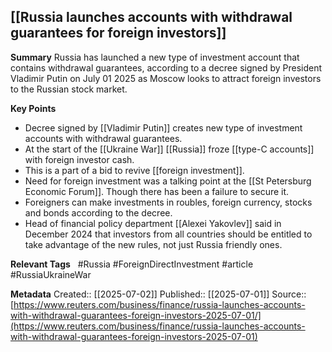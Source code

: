 ## [[Russia launches accounts with withdrawal guarantees for foreign investors]]

**Summary**
Russia has launched a new type of investment account that contains withdrawal guarantees, according to a decree signed by President Vladimir Putin on July 01 2025 as Moscow looks to attract foreign investors to the Russian stock market.

**Key Points**  
- Decree signed by [[Vladimir Putin]] creates new type of investment accounts with withdrawal guarantees.
- At the start of the [[Ukraine War]] [[Russia]] froze [[type-C accounts]] with foreign investor cash.
- This is a part of a bid to revive [[foreign investment]].
- Need for foreign investment was a talking point at the [[St Petersburg Economic Forum]]. Though there has been a failure to secure it.
- Foreigners can make investments in roubles, foreign currency, stocks and bonds according to the decree.
- Head of financial policy department [[Alexei Yakovlev]] said in December 2024 that investors from all countries should be entitled to take advantage of the new rules, not just Russia friendly ones.

**Relevant Tags**  
#Russia #ForeignDirectInvestment #article #RussiaUkraineWar

**Metadata**
Created:: [[2025-07-02]]
Published:: [[2025-07-01]]
Source:: [https://www.reuters.com/business/finance/russia-launches-accounts-with-withdrawal-guarantees-foreign-investors-2025-07-01/](https://www.reuters.com/business/finance/russia-launches-accounts-with-withdrawal-guarantees-foreign-investors-2025-07-01)